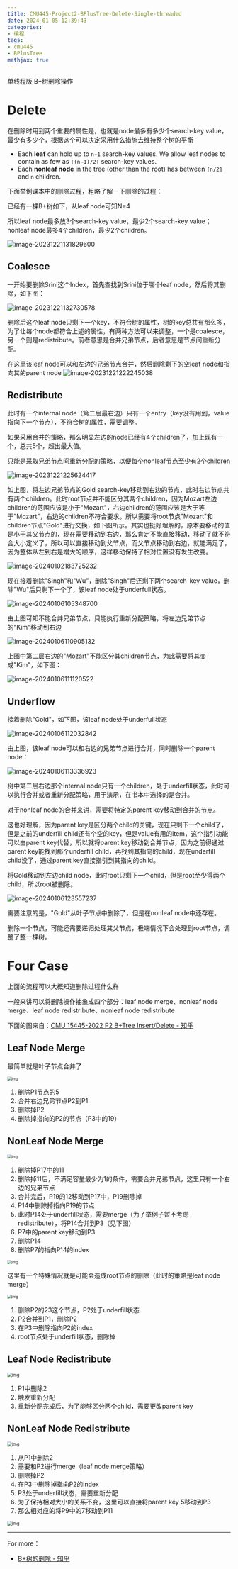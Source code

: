 ```yaml
---
title: CMU445-Project2-BPlusTree-Delete-Single-threaded
date: 2024-01-05 12:39:43
categories: 
- 编程
tags:
- cmu445
- BPlusTree
mathjax: true
---
```


单线程版 B+树删除操作

# Delete

在删除时用到两个重要的属性是，也就是node最多有多少个search-key value，最少有多少个，根据这个可以决定采用什么措施去维持整个树的平衡

- Each **leaf** can hold up to `n−1` search-key values. We allow leaf nodes to contain as few as `⌈(n−1)/2⌉` search-key values.
- Each **nonleaf node** in the tree (other than the root) has between `⌈n/2⌉` and `n` children.

下面举例课本中的删除过程，粗略了解一下删除的过程：

已经有一棵B+树如下，从leaf node可知N=4

所以leaf node最多放3个search-key value，最少2个search-key value；nonleaf node最多4个children，最少2个children。

<!--对于nonleaf node来讲是按children计算，对于leaf node是search-key value，单位不一样，但是n还是通用的。因为nonleaf node还要指向下一个节点，其实它的search-key value就是children，因为nonleaf node第一个entry的特殊性，所以这里区分开免得混乱。总的来说，对于nonleaf node讲的是多少个children，这样可以记得还有第一个entry的特殊性，对于leaf node则讲有多少个search-key value，因为其不用指向下一个node，对于连接下一个leaf node的实现，有一个next_page_id_属性-->

![image-20231221131829600](CMU445-Project2-BPlusTree-Delete-Single-Threaded/image-20231221131829600.png)

## Coalesce

一开始要删除Srini这个Index，首先查找到Srini位于哪个leaf node，然后将其删除，如下图：

![image-20231221132730578](CMU445-Project2-BPlusTree-Delete-Single-Threaded/image-20231221132730578.png)

删除后这个leaf node只剩下一个key，不符合树的属性，树的key总共有那么多，为了让每个node都符合上述的属性，有两种方法可以来调整，一个是coalesce，另一个则是redistribute。前者意思是合并兄弟节点，后者意思是节点间重新分配。

在这里该leaf node可以和左边的兄弟节点合并，然后删除剩下的空leaf node和指向其的parent node
![image-20231221222245038](CMU445-Project2-BPlusTree-Delete-Single-Threaded/image-20231221222245038.png)

## Redistribute

此时有一个internal node（第二层最右边）只有一个entry（key没有用到，value指向下一个节点），不符合树的属性，需要调整。

如果采用合并的策略，那么明显左边的node已经有4个children了，加上现有一个，总共5个，超出最大值。

只能是采取兄弟节点间重新分配的策略，以便每个nonleaf节点至少有2个children

![image-20231221225624417](CMU445-Project2-BPlusTree-Delete-Single-Threaded/image-20231221225624417.png)

如上图，将左边兄弟节点的Gold search-key移动到右边的节点，此时右边节点共有两个children。此时root节点并不能区分其两个children，因为Mozart左边children的范围应该是小于"Mozart"，右边children的范围应该是大于等于"Mozart"，右边的children不符合要求。所以需要将root节点"Mozart"和children节点"Gold"进行交换，如下图所示。其实也挺好理解的，原本要移动的值是小于其父节点的，现在需要移动到右边，那么肯定不能直接移动，移动了就不符合大小定义了，所以可以直接移动到父节点，而父节点移动到右边，就能满足了，因为整体从左到右是增大的顺序，这样移动保持了相对位置没有发生改变。

![image-20240102183725232](CMU445-Project2-BPlusTree-Delete-Single-Threaded/image-20240102183725232.png)

现在接着删除"Singh"和"Wu"，删除"Singh"后还剩下两个search-key value，删除"Wu"后只剩下一个了，该leaf node处于underfull状态。

![image-20240106105348700](CMU445-Project2-BPlusTree-Delete-Single-Threaded/image-20240106105348700.png)

由上图可知不能合并兄弟节点，只能执行重新分配策略，将左边兄弟节点的"Kim"移动到右边

![image-20240106110905132](CMU445-Project2-BPlusTree-Delete-Single-Threaded/image-20240106110905132.png)

上图中第二层右边的"Mozart"不能区分其children节点，为此需要将其变成"Kim"，如下图：

![image-20240106111120522](CMU445-Project2-BPlusTree-Delete-Single-Threaded/image-20240106111120522.png)

## Underflow

接着删除"Gold"，如下图，该leaf node处于underfull状态

![image-20240106112032842](CMU445-Project2-BPlusTree-Delete-Single-Threaded/image-20240106112032842.png)

由上图，该leaf node可以和右边的兄弟节点进行合并，同时删除一个parent node：

![image-20240106113336923](CMU445-Project2-BPlusTree-Delete-Single-Threaded/image-20240106113336923.png)

树中第二层右边那个internal node只有一个children，处于underfill状态，此时可以执行合并或者重新分配策略，用于演示，在书本中选择的是合并。

对于nonleaf node的合并来讲，需要将特定的parent key移动到合并的节点。

这也好理解，因为parent key是区分两个child的关键，现在只剩下一个child了，但是之前的underfill child还有个空的key，但是value有用的item，这个指引功能可以由parent key代替，所以就将parent key移动到合并节点，因为之前得通过parent key能找到那个underfill child，再找到其指向的child，现在underfill child没了，通过parent key直接指引到其指向的child。

将Gold移动到左边child node，此时root只剩下一个child，但是root至少得两个child，所以root被删除。

![image-20240106123557237](CMU445-Project2-BPlusTree-Delete-Single-Threaded/image-20240106123557237.png)

需要注意的是，"Gold"从叶子节点中删除了，但是在nonleaf node中还存在。

删除一个节点，可能还需要递归处理其父节点，极端情况下会处理到root节点，调整了整一棵树。

# Four Case

上面的流程可以大概知道删除过程什么样

一般来讲可以将删除操作抽象成四个部分：leaf node merge、nonleaf node merge、leaf node redistribute、nonleaf node redistribute

下面的图来自：[CMU 15445-2022 P2 B+Tree Insert/Delete - 知乎](https://zhuanlan.zhihu.com/p/592964493)

## Leaf Node Merge

最简单就是叶子节点合并了

<img src="CMU445-Project2-BPlusTree-Delete-Single-Threaded/v2-2f751fa1010a96f008287bd5d7da6456_r.jpg" alt="img" style="zoom:60%;" />

1. 删除P1节点的5
2. 合并右边兄弟节点P2到P1
3. 删除掉P2
4. 删除掉指向的P2的节点（P3中的19）

## NonLeaf Node Merge

<img src="CMU445-Project2-BPlusTree-Delete-Single-Threaded/v2-02416fed877cfac996b1148d8b52782c_1440w.webp" alt="img" style="zoom:60%;" />

1. 删除掉P17中的11
2. 删除掉11后，不满足容量最少为1的条件，需要合并兄弟节点，这里只有一个右边的兄弟节点
3. 合并完后，P19的12移动到P17中，P19删除掉
4. P14中删除掉指向P19的节点
5. 此时P14处于underfill状态，需要merge（为了举例子暂不考虑redistribute），将P14合并到P3（见下图）
6. P7中的parent key移动到P3
7. 删除P14
8. 删除P7的指向P14的index

<img src="CMU445-Project2-BPlusTree-Delete-Single-Threaded/v2-fbbcdedd4b30ff0c384fc62362b3a114_1440w.webp" alt="img" style="zoom:60%;" />

这里有一个特殊情况就是可能会造成root节点的删除（此时的策略是leaf node merge）

<img src="CMU445-Project2-BPlusTree-Delete-Single-Threaded/v2-9818af22ddd3f5b831d76aa717117824_r.jpg" alt="img" style="zoom:60%;" />

1. 删除P2的23这个节点，P2处于underfill状态
2. P2合并到P1，删除P2
3. 在P3中删除指向P2的index
4. root节点处于underfill状态，删除掉

## Leaf Node Redistribute

<img src="CMU445-Project2-BPlusTree-Delete-Single-Threaded/v2-fcfc77ed8a53b46432be80de6e14cf40_r.jpg" alt="img" style="zoom:67%;" />

1. P1中删除2
2. 触发重新分配
3. 重新分配完成后，为了能够区分两个child，需要更改parent key

## NonLeaf Node Redistribute

<img src="CMU445-Project2-BPlusTree-Delete-Single-Threaded/v2-ae61f101d6d56911d815f2cedacc3ca8_r.jpg" alt="img" style="zoom:67%;" />

1. 从P1中删除2
2. 需要和P2进行merge（leaf node merge策略）
3. 删除掉P2
4. 在P3中删除掉指向P2的index
5. P3处于underfill状态，需要重新分配
6. 为了保持相对大小的关系不变，这里可以直接将parent key 5移动到P3
7. 那么相对应的将P9中的7移动到P11

<img src="CMU445-Project2-BPlusTree-Delete-Single-Threaded/v2-595d80a72c7651793ac5f172f0a14714_r.jpg" alt="img" style="zoom:67%;" />

---

For more：

- [B+树的删除 - 知乎](https://zhuanlan.zhihu.com/p/375685969)